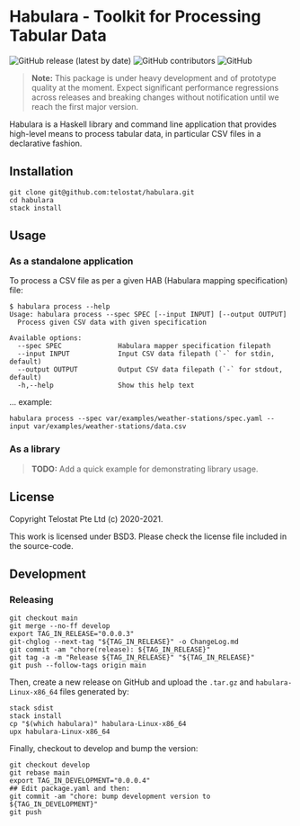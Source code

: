 # Habulara - Toolkit for Processing Tabular Data

![GitHub release (latest by date)](https://img.shields.io/github/v/release/telostat/habulara)
![GitHub contributors](https://img.shields.io/github/contributors/telostat/habulara)
![GitHub](https://img.shields.io/github/license/telostat/habulara)

> **Note:** This package is under heavy development and of prototype
> quality at the moment. Expect significant performance regressions
> across releases and breaking changes without notification until we
> reach the first major version.

Habulara is a Haskell library and command line application that
provides high-level means to process tabular data, in particular CSV
files in a declarative fashion.

## Installation

```
git clone git@github.com:telostat/habulara.git
cd habulara
stack install
```

## Usage

### As a standalone application

To process a CSV file as per a given HAB (Habulara mapping
specification) file:

```
$ habulara process --help
Usage: habulara process --spec SPEC [--input INPUT] [--output OUTPUT]
  Process given CSV data with given specification

Available options:
  --spec SPEC              Habulara mapper specification filepath
  --input INPUT            Input CSV data filepath (`-` for stdin, default)
  --output OUTPUT          Output CSV data filepath (`-` for stdout, default)
  -h,--help                Show this help text
```

... example:

```
habulara process --spec var/examples/weather-stations/spec.yaml --input var/examples/weather-stations/data.csv
```

### As a library

> **TODO:** Add a quick example for demonstrating library usage.

## License

Copyright Telostat Pte Ltd (c) 2020-2021.

This work is licensed under BSD3. Please check the license file
included in the source-code.

## Development

### Releasing

```
git checkout main
git merge --no-ff develop
export TAG_IN_RELEASE="0.0.0.3"
git-chglog --next-tag "${TAG_IN_RELEASE}" -o ChangeLog.md
git commit -am "chore(release): ${TAG_IN_RELEASE}"
git tag -a -m "Release ${TAG_IN_RELEASE}" "${TAG_IN_RELEASE}"
git push --follow-tags origin main
```

Then, create a new release on GitHub and upload the `.tar.gz` and `habulara-Linux-x86_64` files generated by:

```
stack sdist
stack install
cp "$(which habulara)" habulara-Linux-x86_64
upx habulara-Linux-x86_64
```

Finally, checkout to develop and bump the version:

```
git checkout develop
git rebase main
export TAG_IN_DEVELOPMENT="0.0.0.4"
## Edit package.yaml and then:
git commit -am "chore: bump development version to ${TAG_IN_DEVELOPMENT}"
git push
```
